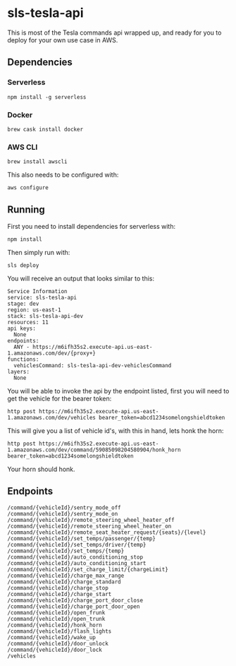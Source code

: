 # sls-tesla-api
This is most of the Tesla commands api wrapped up, and ready for you to deploy for your own use case in AWS.

## Dependencies
### Serverless
```
npm install -g serverless
```
### Docker
```
brew cask install docker
```
### AWS CLI
```
brew install awscli
```
This also needs to be configured with:
```
aws configure
```
## Running
First you need to install dependencies for serverless with:
```
npm install
```

Then simply run with:
```
sls deploy
```

You will receive an output that looks similar to this:
```
Service Information
service: sls-tesla-api
stage: dev
region: us-east-1
stack: sls-tesla-api-dev
resources: 11
api keys:
  None
endpoints:
  ANY - https://m6ifh35s2.execute-api.us-east-1.amazonaws.com/dev/{proxy+}
functions:
  vehiclesCommand: sls-tesla-api-dev-vehiclesCommand
layers:
  None
```
You will be able to invoke the api by the endpoint listed, first you will need to get the vehicle for the bearer token:
```
http post https://m6ifh35s2.execute-api.us-east-1.amazonaws.com/dev/vehicles bearer_token=abcd1234somelongshieldtoken
```
This will give you a list of vehicle id's, with this in hand, lets honk the horn:
```
http post https://m6ifh35s2.execute-api.us-east-1.amazonaws.com/dev/command/59085098204580904/honk_horn bearer_token=abcd1234somelongshieldtoken
```
Your horn should honk.

## Endpoints
```
/command/{vehicleId}/sentry_mode_off
/command/{vehicleId}/sentry_mode_on
/command/{vehicleId}/remote_steering_wheel_heater_off
/command/{vehicleId}/remote_steering_wheel_heater_on
/command/{vehicleId}/remote_seat_heater_request/{seats}/{level}
/command/{vehicleId}/set_temps/passenger/{temp}
/command/{vehicleId}/set_temps/driver/{temp}
/command/{vehicleId}/set_temps/{temp}
/command/{vehicleId}/auto_conditioning_stop
/command/{vehicleId}/auto_conditioning_start
/command/{vehicleId}/set_charge_limit/{chargeLimit}
/command/{vehicleId}/charge_max_range
/command/{vehicleId}/charge_standard
/command/{vehicleId}/charge_stop
/command/{vehicleId}/charge_start
/command/{vehicleId}/charge_port_door_close
/command/{vehicleId}/charge_port_door_open
/command/{vehicleId}/open_frunk
/command/{vehicleId}/open_trunk
/command/{vehicleId}/honk_horn
/command/{vehicleId}/flash_lights
/command/{vehicleId}/wake_up
/command/{vehicleId}/door_unlock
/command/{vehicleId}/door_lock
/vehicles
```
